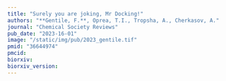 ```yaml
---
title: "Surely you are joking, Mr Docking!"
authors: "**Gentile, F.**, Oprea, T.I., Tropsha, A., Cherkasov, A."
journal: "Chemical Society Reviews"
pub_date: "2023-16-01"
image: "/static/img/pub/2023_gentile.tif"
pmid: "36644974"
pmcid:
biorxiv:
biorxiv_version:
---
```

